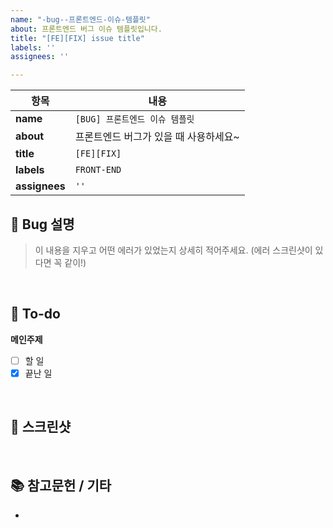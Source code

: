 ```yaml
---
name: "-bug--프론트엔드-이슈-템플릿"
about: 프론트엔드 버그 이슈 템플릿입니다.
title: "[FE][FIX] issue title"
labels: ''
assignees: ''

---
```


| **항목**       | **내용**                       |
|----------------|-------------------------------|
| **name**       | `[BUG] 프론트엔드 이슈 템플릿` |
| **about**      | 프론트엔드 버그가 있을 때 사용하세요~ |
| **title**      | `[FE][FIX]`                   |
| **labels**     | `FRONT-END`                  |
| **assignees**  | `''`                         |


## 🚨 Bug 설명
> 이 내용을 지우고 어떤 에러가 있었는지 상세히 적어주세요. (에러 스크린샷이 있다면 꼭 같이!)
<br>

## 📝 To-do
**메인주제**
- [ ] 할 일
- [x] 끝난 일
<br>

## 📸 스크린샷

<br>

## 📚 참고문헌 / 기타
-
